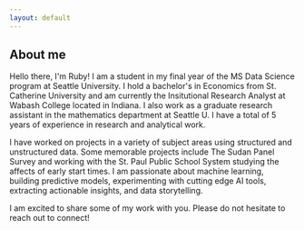 ```yaml
---
layout: default
---
```



## About me 

Hello there, I'm Ruby! I am a student in my final year of the MS Data Science program at Seattle University. I hold a bachelor's in Economics from St. Catherine University and am currently the Insitutional Research Analyst at Wabash College located in Indiana. I also work as a graduate research assistant in the mathematics department at Seattle U. I have a total of 5 years of experience in research and analytical work. 

I have worked on projects in a variety of subject areas using structured and unstructured data. Some memorable projects include The Sudan Panel Survey and working with the St. Paul Public School System studying the affects of early start times. I am passionate about machine learning, building predictive models, experimenting with cutting edge AI tools, extracting actionable insights, and data storytelling.  

I am excited to share some of my work with you. Please do not hesitate to reach out to connect! 



